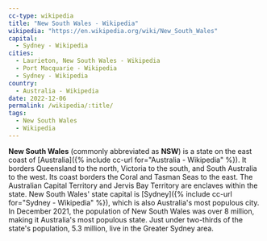 ```yaml
---
cc-type: wikipedia
title: "New South Wales - Wikipedia"
wikipedia: "https://en.wikipedia.org/wiki/New_South_Wales"
capital:
  - Sydney - Wikipedia
cities:
  - Laurieton, New South Wales - Wikipedia
  - Port Macquarie - Wikipedia
  - Sydney - Wikipedia
country:
  - Australia - Wikipedia
date: 2022-12-06
permalink: /wikipedia/:title/
tags:
  - New South Wales
  - Wikipedia
---
```

**New South Wales** (commonly abbreviated as **NSW**) is a state on the east coast of [Australia]({% include cc-url for="Australia - Wikipedia" %}). It borders Queensland to the north, Victoria to the south, and South Australia to the west. Its coast borders the Coral and Tasman Seas to the east. The Australian Capital Territory and Jervis Bay Territory are enclaves within the state. New South Wales' state capital is [Sydney]({% include cc-url for="Sydney - Wikipedia" %}), which is also Australia's most populous city. In December 2021, the population of New South Wales was over 8 million, making it Australia's most populous state. Just under two-thirds of the state's population, 5.3 million, live in the Greater Sydney area.